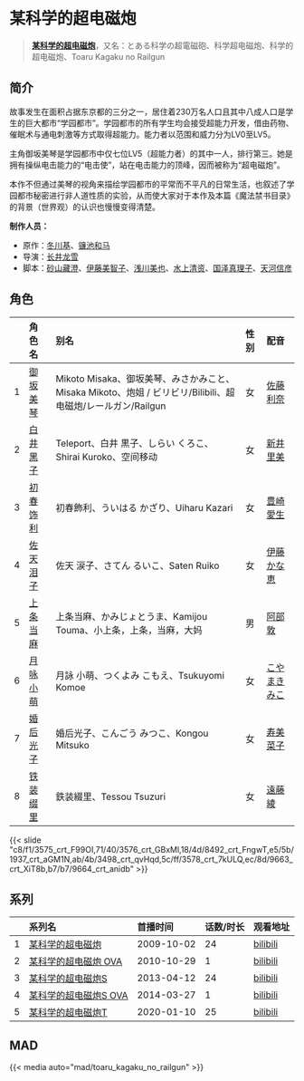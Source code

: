 # 某科学的超电磁炮


> <u>**[某科学的超电磁炮](http://bgm.tv/subject/2585)**</u>，又名：とある科学の超電磁砲、科学超电磁炮、科学的超电磁炮、Toaru Kagaku no Railgun

## 简介


故事发生在面积占据东京都的三分之一，居住着230万名人口且其中八成人口是学生的巨大都市“学园都市”。学园都市的所有学生均会接受超能力开发，借由药物、催眠术与通电刺激等方式取得超能力。能力者以范围和威力分为LV0至LV5。

主角御坂美琴是学园都市中仅七位LV5（超能力者）的其中一人，排行第三。她是拥有操纵电击能力的“电击使”，站在电击能力的顶峰，因而被称为“超电磁炮”。

本作不但通过美琴的视角来描绘学园都市的平常而不平凡的日常生活，也叙述了学园都市秘密进行非人道性质的实验，从而使大家对于本作及本篇《魔法禁书目录》的背景（世界观）的认识也慢慢变得清楚。

**制作人员：**
- 原作：[冬川基](http://bgm.tv/person/3775)、[镰池和马](http://bgm.tv/person/3608)
- 导演：[长井龙雪](http://bgm.tv/person/3179)
- 脚本：[砂山藏澄](http://bgm.tv/person/9471)、[伊藤美智子](http://bgm.tv/person/9453)、[浅川美也](http://bgm.tv/person/923)、[水上清资](http://bgm.tv/person/20)、[国泽真理子](http://bgm.tv/person/3715)、[天河信彦](http://bgm.tv/person/29107)

## 角色

|     |   角色名   |   别名  | 性别 |  配音  |
|:--- |:------  |:----      |:---  |:--   |
| 1 | [御坂美琴](http://bgm.tv/character/3575) | Mikoto Misaka、御坂美琴、みさかみこと、Misaka Mikoto、炮姐 / ビリビリ/Bilibili、超电磁炮/レールガン/Railgun | 女 | [佐藤利奈](http://bgm.tv/person/4670) |
| 2 | [白井黑子](http://bgm.tv/character/3576) | Teleport、白井 黒子、しらい くろこ、Shirai Kuroko、空间移动 | 女 | [新井里美](http://bgm.tv/person/4625) |
| 3 | [初春饰利](http://bgm.tv/character/8492) | 初春飾利、ういはる かざり、Uiharu Kazari | 女 | [豊崎愛生](http://bgm.tv/person/5001) |
| 4 | [佐天泪子](http://bgm.tv/character/1937) | 佐天 涙子、さてん るいこ、Saten Ruiko | 女 | [伊藤かな恵](http://bgm.tv/person/4949) |
| 5 | [上条当麻](http://bgm.tv/character/3498) | 上条当麻、かみじょとうま、Kamijou Touma、小上条，上条，当麻，大妈 | 男 | [阿部敦](http://bgm.tv/person/5015) |
| 6 | [月咏小萌](http://bgm.tv/character/3578) | 月詠 小萌、つくよみ こもえ、Tsukuyomi Komoe | 女 | [こやまきみこ](http://bgm.tv/person/4326) |
| 7 | [婚后光子](http://bgm.tv/character/9663) | 婚后光子、こんごう みつこ、Kongou Mitsuko | 女 | [寿美菜子](http://bgm.tv/person/5118) |
| 8 | [铁装缀里](http://bgm.tv/character/9664) | 鉄装綴里、Tessou Tsuzuri | 女 | [遠藤綾](http://bgm.tv/person/4893) |

{{< slide "c8/f1/3575_crt_F99OI,71/40/3576_crt_GBxMl,18/4d/8492_crt_FngwT,e5/5b/1937_crt_aGM1N,ab/4b/3498_crt_qvHqd,5c/ff/3578_crt_7kULQ,ec/8d/9663_crt_XiT8b,b7/b7/9664_crt_anidb" >}}

## 系列

|     | 系列名           | 首播时间       | 话数/时长 | 观看地址                                                       |
|:----|:--------------|:-----------|:------|:-----------------------------------------------------------|
| 1   |[某科学的超电磁炮](https://bgm.tv/subject/2585)| 2009-10-02 | 24    | [bilibili](https://www.bilibili.com/bangumi/play/ep84340)  |
| 2   |[某科学的超电磁炮 OVA](https://bgm.tv/subject/98371)| 2010-10-29 | 1     | [bilibili](https://www.bilibili.com/video/BV135411H7Us)    |
| 3   |[某科学的超电磁炮S](https://bgm.tv/subject/51928)| 2013-04-12 | 24    | [bilibili](https://www.bilibili.com/bangumi/play/ep71958)  |
| 4   |[某科学的超电磁炮S OVA](https://bgm.tv/subject/97197)| 2014-03-27 | 1     | [bilibili](https://www.bilibili.com/video/BV1Gx411z7QZ)    |
| 5   |[某科学的超电磁炮T](https://bgm.tv/subject/262940)| 2020-01-10 | 25    | [bilibili](https://www.bilibili.com/bangumi/play/ep307247) |


## MAD

{{< media  auto="mad/toaru_kagaku_no_railgun"  >}}
